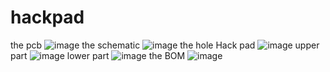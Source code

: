 # hackpad
the pcb
![image](https://github.com/user-attachments/assets/5297d168-9f32-40c1-8a59-b0be267caf79)
the schematic
![image](https://github.com/user-attachments/assets/452ce8a8-30b1-41c8-ac13-928cd64bdb8b)
the hole Hack pad
![image](https://github.com/user-attachments/assets/f367bd54-ac27-4e82-9a31-1128a2e9f3d2)
upper part
![image](https://github.com/user-attachments/assets/06865726-91e0-48d9-926b-1454aab9fa67)
lower part
![image](https://github.com/user-attachments/assets/43a2514e-9782-45ef-9dbe-94b85277dcd2)
the BOM
![image](https://github.com/user-attachments/assets/b47ed102-8569-4dd7-9778-cf071f043aa3)

